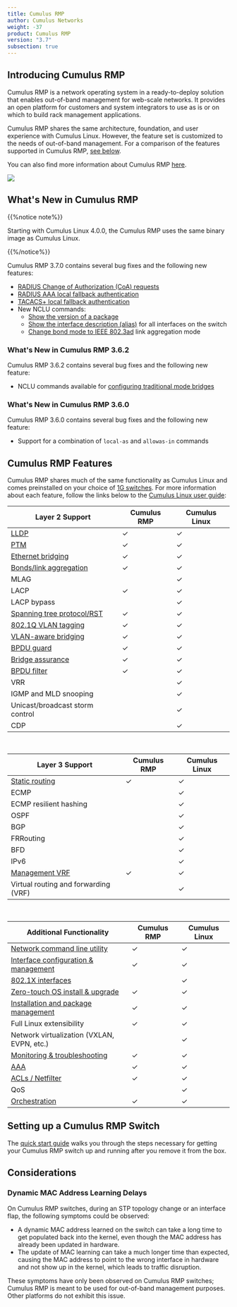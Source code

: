 ```yaml
---
title: Cumulus RMP
author: Cumulus Networks
weight: -37
product: Cumulus RMP
version: "3.7"
subsection: true
---
```


## Introducing Cumulus RMP

Cumulus RMP is a network operating system in a ready-to-deploy solution
that enables out-of-band management for web-scale networks. It provides
an open platform for customers and system integrators to use as is or on
which to build rack management applications.

Cumulus RMP shares the same architecture, foundation, and user
experience with Cumulus Linux. However, the feature set is customized to
the needs of out-of-band management. For a comparison of the features
supported in Cumulus RMP, [see below](#cumulus-rmp-features).

You can also find more information about Cumulus RMP
[here](https://cumulusnetworks.com/products/cumulus-rack-management-platform/).

<img src="/images/old_doc_images/RMP.png" />

## What's New in Cumulus RMP

{{%notice note%}}

Starting with Cumulus Linux 4.0.0, the Cumulus RMP uses the same binary image as Cumulus Linux.

{{%/notice%}}

Cumulus RMP 3.7.0 contains several bug fixes and the following new
features:

- [RADIUS Change of Authorization (CoA) requests](/cumulus-linux-37/Layer-1-and-Switch-Ports/802.1X-Interfaces/#radius-change-of-authorization-and-disconnect-requests)
- [RADIUS AAA local fallback authentication](/cumulus-linux-37/System-Configuration/Authentication-Authorization-and-Accounting/RADIUS-AAA/#local-fallback-authentication)
- [TACACS+ local fallback authentication](/cumulus-linux-37/System-Configuration/Authentication-Authorization-and-Accounting/TACACS+/#local-fallback-authentication)
- New NCLU commands:
  - [Show the version of a package](/cumulus-linux-37/Installation-Management/Adding-and-Updating-Packages/#display-the-version-of-a-package)
  - [Show the interface description (alias)](/cumulus-linux-37/Layer-1-and-Switch-Ports/Interface-Configuration-and-Management/#add-descriptions-to-interfaces)
        for all interfaces on the switch
  - [Change bond mode to IEEE 802.3ad](/cumulus-linux-37/Layer-2/Bonding-Link-Aggregation/) link
        aggregation mode

### What's New in Cumulus RMP 3.6.2

Cumulus RMP 3.6.2 contains several bug fixes and the following new
feature:

- NCLU commands available for [configuring traditional mode bridges](/cumulus-linux-36/Layer-2/Ethernet-Bridging-VLANs/Traditional-Bridge-Mode/)

### What's New in Cumulus RMP 3.6.0

Cumulus RMP 3.6.0 contains several bug fixes and the following new
feature:

- Support for a combination of `local-as` and `allowas-in` commands

## Cumulus RMP Features

Cumulus RMP shares much of the same functionality as Cumulus Linux and
comes preinstalled on your choice of
[1G switches](https://cumulusnetworks.com/products/hardware-compatibility-list/?platform_type%5B0%5D=RMP).
For more information about each feature, follow the links below to the
[Cumulus Linux user guide](/cumulus-linux):

| **Layer 2 Support** | **Cumulus RMP**  | **Cumulus Linux**  |
| ------------------- | ---------------- | ------------------ |
| [LLDP](/cumulus-linux-37/Layer-2/Link-Layer-Discovery-Protocol/) | ✓     | ✓  |
| [PTM](/cumulus-linux-37/Layer-1-and-Switch-Ports/Prescriptive-Topology-Manager-PTM/)  | ✓  | ✓  |
| [Ethernet bridging](/cumulus-linux-37/Layer-2/Ethernet-Bridging-VLANs/)       | ✓ | ✓ |
| [Bonds/link aggregation](/cumulus-linux-37/Layer-2/Bonding-Link-Aggregation/)    | ✓     | ✓ |
| MLAG | | ✓  |
| LACP         | ✓               | ✓                 |
| LACP bypass |                 | ✓                 |
| [Spanning tree protocol/RST](/cumulus-linux-37/Layer-2/Spanning-Tree-and-Rapid-Spanning-Tree/)  | ✓  | ✓   |
| [802.1Q VLAN tagging](/cumulus-linux-37/Layer-2/Ethernet-Bridging-VLANs/VLAN-Tagging/) | ✓  | ✓  |
| [VLAN-aware bridging](/cumulus-linux-37/Layer-2/Ethernet-Bridging-VLANs/VLAN-aware-Bridge-Mode/)  | ✓     | ✓  |
| [BPDU guard](/cumulus-linux-37/Layer-2/Spanning-Tree-and-Rapid-Spanning-Tree/)   | ✓  | ✓  |
| [Bridge assurance](/cumulus-linux-37/Layer-2/Spanning-Tree-and-Rapid-Spanning-Tree/)   | ✓  | ✓  |
| [BPDU filter](/cumulus-linux-37/Layer-2/Spanning-Tree-and-Rapid-Spanning-Tree/)   | ✓  | ✓   |
| VRR | | ✓ |
| IGMP and MLD snooping |    | ✓   |
| Unicast/broadcast storm control |  | ✓   |
| CDP | |  ✓                 |

&nbsp;

| **Layer 3 Support**    | **Cumulus RMP**  | **Cumulus Linux**  |
| ---------------------- | --------------- | ----------------- |
| [Static routing](/cumulus-linux-37/Layer-3/Routing/)    | ✓ | ✓   |
| ECMP | | ✓  |
| ECMP resilient hashing |                 | ✓                 |
| OSPF  |                 | ✓                 |
| BGP  |                 | ✓                 |
| FRRouting |                 | ✓                 |
| BFD   |                 | ✓                 |
| IPv6  |                 | ✓                 |
| [Management VRF](/cumulus-linux-37/Layer-3/Management-VRF/) | ✓   | ✓  |
| Virtual routing and forwarding (VRF)  |  | ✓                 |

&nbsp;

| **Additional Functionality**  | **Cumulus RMP** | **Cumulus Linux** |
| ----------------------------- | --------------- | ----------------- |
| [Network command line utility](/cumulus-linux-37/System-Configuration/Network-Command-Line-Utility-NCLU/)            | ✓               | ✓                 |
| [Interface configuration & management](/cumulus-linux-37/Layer-1-and-Switch-Ports/Interface-Configuration-and-Management/) | ✓               | ✓                 |
| [802.1X interfaces](/cumulus-linux-37/Layer-1-and-Switch-Ports/802.1X-Interfaces/) |   | ✓  |
| [Zero-touch OS install & upgrade](/cumulus-linux-37/Installation-Management/Zero-Touch-Provisioning-ZTP/)               | ✓               | ✓                 |
| [Installation and package management](/cumulus-linux-37/Installation-Management/) | ✓  | ✓  |
| Full Linux extensibility | ✓  | ✓  |
| Network virtualization (VXLAN, EVPN, etc.) |   |  ✓  |
| [Monitoring & troubleshooting](/cumulus-linux-37/Monitoring-and-Troubleshooting/)  | ✓  | ✓   |
| [AAA](/cumulus-linux-37/System-Configuration/Authentication-Authorization-and-Accounting/LDAP-Authentication-and-Authorization/)  | ✓  | ✓  |
| [ACLs / Netfilter](/cumulus-linux-37/System-Configuration/Netfilter-ACLs/)  | ✓  | ✓ |
| QoS |                 | ✓                 |
| [Orchestration](/cumulus-linux-37/Installation-Management/Upgrading-cumulus-linux-37/) | ✓  | ✓  |

## Setting up a Cumulus RMP Switch

The [quick start guide](/cumulus-rmp/Quick-Start-Guide) walks you
through the steps necessary for getting your Cumulus RMP switch up and
running after you remove it from the box.

## Considerations

### Dynamic MAC Address Learning Delays

On Cumulus RMP switches, during an STP topology change or an interface flap, the following symptoms could be observed:

- A dynamic MAC address learned on the switch can take a long time to get
  populated back into the kernel, even though the MAC address has already been
  updated in hardware.
- The update of MAC learning can take a much longer time than expected, causing
  the MAC address to point to the wrong interface in hardware and not show up in
  the kernel, which leads to traffic disruption.

These symptoms have only been observed on Cumulus RMP switches; Cumulus RMP is meant to be used for out-of-band management purposes. Other platforms do not
exhibit this issue.
